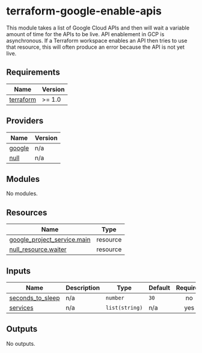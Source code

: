 # terraform-google-enable-apis

This module takes a list of Google Cloud APIs and then will wait a variable amount of time for the APIs to be live. API enablement in GCP is asynchronous. If a Terraform workspace enables an API then tries to use that resource, this will often produce an error because the API is not yet live.
<!-- BEGINNING OF PRE-COMMIT-TERRAFORM DOCS HOOK -->
## Requirements

| Name | Version |
|------|---------|
| <a name="requirement_terraform"></a> [terraform](#requirement\_terraform) | >= 1.0 |

## Providers

| Name | Version |
|------|---------|
| <a name="provider_google"></a> [google](#provider\_google) | n/a |
| <a name="provider_null"></a> [null](#provider\_null) | n/a |

## Modules

No modules.

## Resources

| Name | Type |
|------|------|
| [google_project_service.main](https://registry.terraform.io/providers/hashicorp/google/latest/docs/resources/project_service) | resource |
| [null_resource.waiter](https://registry.terraform.io/providers/hashicorp/null/latest/docs/resources/resource) | resource |

## Inputs

| Name | Description | Type | Default | Required |
|------|-------------|------|---------|:--------:|
| <a name="input_seconds_to_sleep"></a> [seconds\_to\_sleep](#input\_seconds\_to\_sleep) | n/a | `number` | `30` | no |
| <a name="input_services"></a> [services](#input\_services) | n/a | `list(string)` | n/a | yes |

## Outputs

No outputs.
<!-- END OF PRE-COMMIT-TERRAFORM DOCS HOOK -->
